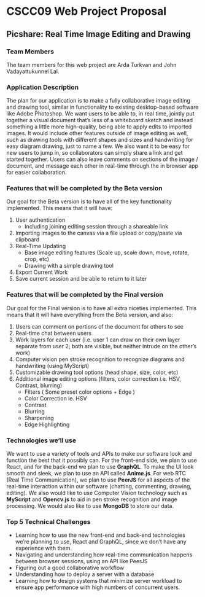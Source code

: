 # CSCC09 Web Project Proposal
## Picshare: Real Time Image Editing and Drawing

### Team Members
The team members for this web project are Arda Turkvan and John Vadayattukunnel Lal.

### Application Description
The plan for our application is to make a fully collaborative image editing and drawing tool, similar in functionality to existing desktop-based software like Adobe Photoshop. We want users to be able to, in real time, jointly put together a visual document that’s less of a whiteboard sketch and instead something a little more high-quality, being able to apply edits to imported images. It would include other features outside of image editing as well, such as drawing tools with different shapes and sizes and handwriting for easy diagram drawing, just to name a few. We also want it to be easy for new users to jump in, so collaborators can simply share a link and get started together. Users can also leave comments on sections of the image / document, and message each other in real-time through the in browser app for easier collaboration.
### Features that will be completed by the Beta version
Our goal for the Beta version is to have all of the key functionality implemented. This means that it will have:

1.   User authentication
		- Including joining editing session through a shareable link
2.  Importing images to the canvas via a file upload or copy/paste via clipboard
3. Real-Time Updating 
	- Base image editing features (Scale up, scale down, move, rotate, crop, etc)
	- Drawing with a simple drawing tool
4. Export Current Work
5. Save current session and be able to return to it later 

### Features that will be completed by the Final version
Our goal for the Final version is to have all extra niceties implemented. This means that it will have everything from the Beta version, and also:
1.   Users can comment on portions of the document for others to see
2.   Real-time chat between users
3.   Work layers for each user (i.e. user 1 can draw on their own layer separate from user 2; both are visible, but neither intrude on the other’s work)
4.  Computer vision pen stroke recognition to recognize diagrams and handwriting (using MyScript)
5.   Customizable drawing tool options (head shape, size, color, etc)
6.   Additional image editing options (filters, color correction i.e. HSV, Contrast, blurring)
		- Filters ( Some preset color options + Edge  )  
		- Color Correction ie. HSV
		- Contrast
		- Blurring
		- Sharpening
		- Edge Highlighting 
### Technologies we’ll use

We want to use a variety of tools and APIs to make our software look and function the best that it possibly can. For the front-end side, we plan to use React, and for the back-end we plan to use **GraphQL**. To make the UI look smooth and sleek, we plan to use an API called **Anime.js**. For web RTC (Real Time Communication), we plan to use **PeerJS** for all aspects of the real-time interaction within our software (chatting, commenting, drawing, editing). We also would like to use Computer Vision technology such as **MyScript** and **Opencv.js** to aid in pen stroke recognition and image processing. We would also like to use **MongoDB** to  store our data.

### Top 5 Technical Challenges
- Learning how to use the new front-end and back-end technologies we’re planning to use, React and GraphQL, since we don’t have any experience with them.
- Navigating and understanding how real-time communication happens between browser sessions, using an API like PeerJS
- Figuring out a good collaborative workflow
- Understanding how to deploy a server with a database
- Learning how to design systems that minimize server workload to ensure app performance with high numbers of concurrent users.
